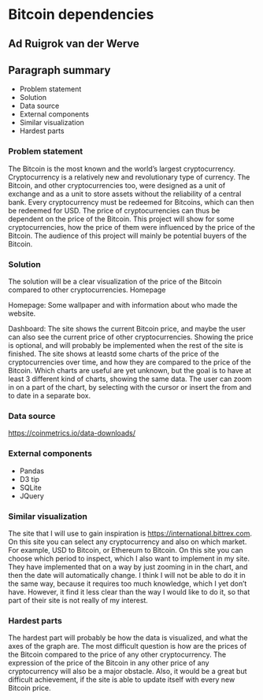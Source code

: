 # Bitcoin dependencies  

## Ad Ruigrok van der Werve

## Paragraph summary
- Problem statement
- Solution
- Data source
- External components
- Similar visualization
- Hardest parts

### Problem statement
The Bitcoin is the most known and the world’s largest cryptocurrency. Cryptocurrency is a relatively new and revolutionary type of currency. The Bitcoin, and other cryptocurrencies too, were designed as a unit of exchange and as a unit to store assets without the reliability of a central bank. Every cryptocurrency must be redeemed for Bitcoins, which can then be redeemed for USD. The price of cryptocurrencies can thus be dependent on the price of the Bitcoin. This project will show for some cryptocurrencies, how the price of them were influenced by the price of the Bitcoin. The audience of this project will mainly be potential buyers of the Bitcoin. 

### Solution

The solution will be a clear visualization of the price of the Bitcoin compared to other cryptocurrencies.
Homepage

Homepage: Some wallpaper and with information about who made the website.

Dashboard: The site shows the current Bitcoin price, and maybe the user can also see the current price of other cryptocurrencies. Showing the price is optional, and will probably be implemented when the rest of the site is finished. The site shows at leastd some charts of the price of the cryptocurrencies over time, and how they are compared to the price of the Bitcoin. Which charts are useful are yet unknown, but the goal is to have at least 3 different kind of charts, showing the same data. The user can zoom in on a part of the chart, by selecting with the cursor or insert the from and to date in a separate box.

### Data source

https://coinmetrics.io/data-downloads/

### External components

- Pandas
- D3 tip
- SQLite
- JQuery

### Similar visualization

The site that I will use to gain inspiration is https://international.bittrex.com. On this site you can select any cryptocurrency and also on which market. For example, USD to Bitcoin, or Ethereum to Bitcoin. On this site you can choose which period to inspect, which I also want to implement in my site. They have implemented that on a way by just zooming in in the chart, and then the date will automatically change. I think I will not be able to do it in the same way, because it requires too much knowledge, which I yet don’t have. However, it find it less clear than the way I would like to do it, so that part of their site is not really of my interest.

### Hardest parts

The hardest part will probably be how the data is visualized, and what the axes of the graph are. The most difficult question is how are the prices of the Bitcoin compared to the price of any other cryptocurrency. The expression of the price of the Bitcoin in any other price of any cryptocurrency will also be a major obstacle. Also, it would be a great but difficult achievement, if the site is able to update itself with every new Bitcoin price.
